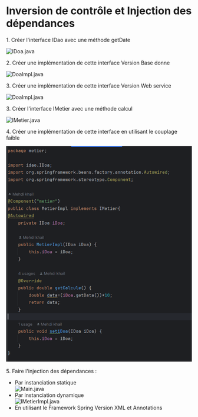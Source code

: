 <h1>Inversion de contrôle et Injection des dépendances</h1>
<p>1. Créer l'interface IDao avec une méthode getDate</p>
<img src="Image/Capture.PNG" alt="IDoa.java">
<p>2. Créer une implémentation de cette interface Version Base donne</p>
<img src="Image/Capture1.PNG" alt="DoaImpl.java">
<p>3. Créer une implémentation de cette interface Version Web service</p>
<img src="Image/Capture2.PNG" alt="DoaImpl.java">
<p>3. Créer l'interface IMetier avec une méthode calcul</p>
<img src="Image/Capture3.PNG" alt="IMetier.java">
<p>4. Créer une implémentation de cette interface en utilisant le couplage faible</p>
<img src="src/main/java/Image/Capture4.PNG" alt="IMetierImpl.java">
<p>5. Faire l'injection des dépendances :</p>
<ul>
  <li>Par instanciation statique</li>
  <img src="Image/Capture5.PNG" alt="Main.java">
  <li>Par instanciation dynamique</li>
  <img src="Image/Capture5.PNG" alt="IMetierImpl.java">
  <li>En utilisant le Framework Spring Version XML et Annotations</li>
</ul>



 





 
 
